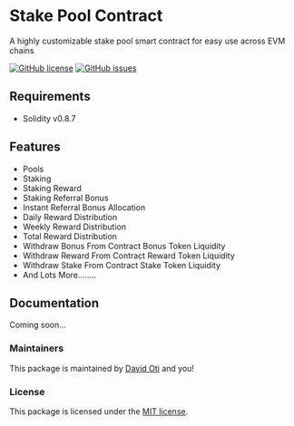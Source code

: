 # Stake Pool Contract

A highly customizable stake pool smart contract for easy use across EVM chains

[![GitHub license](https://img.shields.io/github/license/davmixcool/stake-pool-contract.svg)](https://github.com/davmixcool/stake-pool-contract/blob/master/LICENSE) [![GitHub issues](https://img.shields.io/github/issues/davmixcool/stake-pool-contract.svg)](https://github.com/davmixcool/stake-pool-contract/issues) 


## Requirements

* Solidity v0.8.7



## Features

* Pools
* Staking
* Staking Reward
* Staking Referral Bonus
* Instant Referral Bonus Allocation
* Daily Reward Distribution
* Weekly Reward Distribution
* Total Reward Distribution
* Withdraw Bonus From Contract Bonus Token Liquidity
* Withdraw Reward From Contract Reward Token Liquidity
* Withdraw Stake From Contract Stake Token Liquidity
* And Lots More........



## Documentation

Coming soon...



### Maintainers

This package is maintained by [David Oti](http://github.com/davmixcool) and you!



### License

This package is licensed under the [MIT license](https://github.com/davmixcool/stake-pool-contract/blob/master/LICENSE).